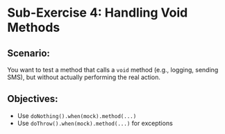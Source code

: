 # Sub-Exercise 4: Handling Void Methods

## Scenario:
You want to test a method that calls a `void` method (e.g., logging, sending SMS), but without actually performing the real action.

## Objectives:
- Use `doNothing().when(mock).method(...)`
- Use `doThrow().when(mock).method(...)` for exceptions
